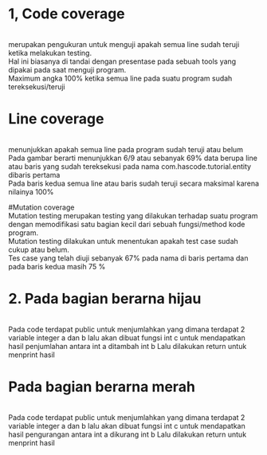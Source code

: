
 # 1, Code coverage 
<br/>merupakan pengukuran untuk menguji apakah semua line sudah teruji ketika melakukan testing. 
<br/>Hal ini biasanya di tandai dengan presentase pada sebuah tools yang dipakai pada saat menguji program. 
<br/>Maximum angka 100% ketika semua line pada suatu program sudah tereksekusi/teruji

# Line coverage
<br/> menunjukkan apakah semua line pada program sudah teruji atau belum
<br/>Pada gambar berarti menunjukkan 6/9 atau sebanyak 69% data berupa line atau baris yang sudah tereksekusi pada nama com.hascode.tutorial.entity dibaris pertama
<br/>Pada baris kedua semua line atau baris sudah teruji secara maksimal karena nilainya 100%

#Mutation coverage
<br/>Mutation testing merupakan testing yang dilakukan terhadap suatu program dengan memodifikasi satu bagian kecil dari sebuah fungsi/method kode program. 
<br/>Mutation testing dilakukan untuk menentukan apakah test case sudah cukup atau belum.
<br/>Tes case yang telah diuji sebanyak 67% pada nama di baris pertama dan pada baris kedua masih 75 %

 # 2. Pada bagian berarna hijau
<br/> Pada code terdapat public untuk menjumlahkan yang dimana terdapat 2 variable integer a dan b lalu akan dibuat fungsi int c untuk mendapatkan hasil penjumlahan antara int a ditambah int b 
Lalu dilakukan return untuk menprint hasil
# Pada bagian berarna merah
<br/> Pada code terdapat public untuk menjumlahkan yang dimana terdapat 2 variable integer a dan b lalu akan dibuat fungsi int c untuk mendapatkan hasil pengurangan antara int a dikurang int b 
Lalu dilakukan return untuk menprint hasil
